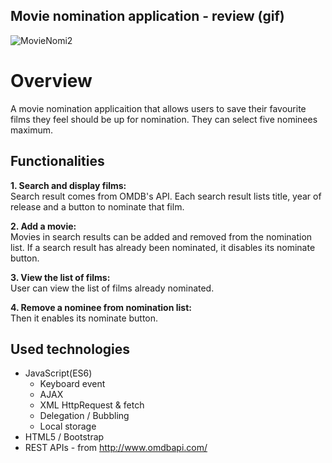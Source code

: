 ## Movie nomination application - review (gif)
![MovieNomi2](https://user-images.githubusercontent.com/47774611/107603733-b1ddd280-6bfb-11eb-83aa-3dfe26205297.gif)
<br>
# Overview
A movie nomination applicaition that allows users to save their favourite films they feel should be up for nomination. They can select five nominees maximum.

## Functionalities
**1. Search and display films:**<br>
Search result comes from OMDB's API. Each search result lists title, year of release and a button to nominate that film.

**2. Add a movie:**<br>
Movies in search results can be added and removed from the nomination list. If a search result has already been nominated, it disables its nominate button.

**3. View the list of films:**<br>
User can view the list of films already nominated.

**4. Remove a nominee from nomination list:**<br>
Then it enables its nominate button.

## Used technologies
- JavaScript(ES6)
  - Keyboard event    
  - AJAX
  - XML HttpRequest & fetch
  - Delegation / Bubbling
  - Local storage
- HTML5 / Bootstrap
- REST APIs - from http://www.omdbapi.com/


